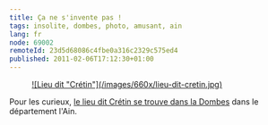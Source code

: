 ```yaml
---
title: Ça ne s'invente pas !
tags: insolite, dombes, photo, amusant, ain
lang: fr
node: 69002
remoteId: 23d5d68086c4fbe0a316c2329c575ed4
published: 2011-02-06T17:12:30+01:00
---
```

<figure class="object-center"><a href="/images/lieu-dit-cretin.jpg">![Lieu dit "Crétin"](/images/660x/lieu-dit-cretin.jpg)
</a></figure>


Pour les curieux, [le lieu dit Crétin se trouve dans la Dombes](http://goo.gl/maps/EoF3) dans le département l'Ain.

